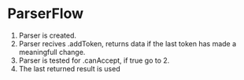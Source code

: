 # ParserFlow

1. Parser is created.
2. Parser recives .addToken, returns data if the last token has made a meaningfull change.
3. Parser is tested for .canAccept, if true go to 2.
4. The last returned result is used

